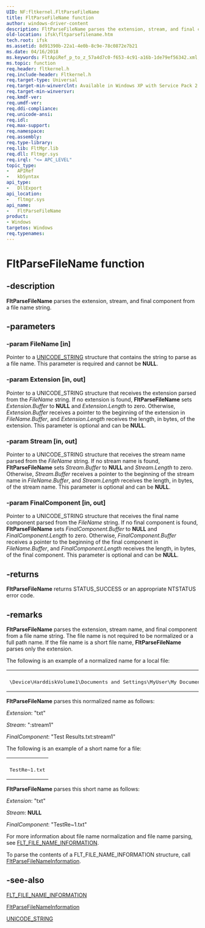 ```yaml
---
UID: NF:fltkernel.FltParseFileName
title: FltParseFileName function
author: windows-driver-content
description: FltParseFileName parses the extension, stream, and final component from a file name string.
old-location: ifsk\fltparsefilename.htm
tech.root: ifsk
ms.assetid: 8d91390b-22a1-4e0b-8c9e-78c0872e7b21
ms.date: 04/16/2018
ms.keywords: FltApiRef_p_to_z_57a4d7c0-f653-4c91-a16b-1de79ef56342.xml, FltParseFileName, FltParseFileName function [Installable File System Drivers], fltkernel/FltParseFileName, ifsk.fltparsefilename
ms.topic: function
req.header: fltkernel.h
req.include-header: Fltkernel.h
req.target-type: Universal
req.target-min-winverclnt: Available in Windows XP with Service Pack 2 (SP2) and later versions of the Windows operating system.
req.target-min-winversvr: 
req.kmdf-ver: 
req.umdf-ver: 
req.ddi-compliance: 
req.unicode-ansi: 
req.idl: 
req.max-support: 
req.namespace: 
req.assembly: 
req.type-library: 
req.lib: FltMgr.lib
req.dll: Fltmgr.sys
req.irql: "<= APC_LEVEL"
topic_type:
-	APIRef
-	kbSyntax
api_type:
-	DllExport
api_location:
-	fltmgr.sys
api_name:
-	FltParseFileName
product:
- Windows
targetos: Windows
req.typenames: 
---
```


# FltParseFileName function


## -description


<b>FltParseFileName</b> parses the extension, stream, and final component from a file name string. 


## -parameters




### -param FileName [in]

Pointer to a <a href="https://msdn.microsoft.com/library/windows/hardware/ff564879">UNICODE_STRING</a> structure that contains the string to parse as a file name. This parameter is required and cannot be <b>NULL</b>. 


### -param Extension [in, out]

Pointer to a UNICODE_STRING structure that receives the extension parsed from the <i>FileName</i> string. If no extension is found, <b>FltParseFileName</b> sets <i>Extension.Buffer</i> to <b>NULL</b> and <i>Extension.Length</i> to zero. Otherwise, <i>Extension.Buffer</i> receives a pointer to the beginning of the extension in <i>FileName.Buffer</i>, and <i>Extension.Length</i> receives the length, in bytes, of the extension. This parameter is optional and can be <b>NULL</b>. 


### -param Stream [in, out]

Pointer to a UNICODE_STRING structure that receives the stream name parsed from the <i>FileName</i> string. If no stream name is found, <b>FltParseFileName</b> sets <i>Stream.Buffer</i> to <b>NULL</b> and <i>Stream.Length</i> to zero. Otherwise, <i>Stream.Buffer</i> receives a pointer to the beginning of the stream name in <i>FileName.Buffer</i>, and <i>Stream.Length</i> receives the length, in bytes, of the stream name. This parameter is optional and can be <b>NULL</b>. 


### -param FinalComponent [in, out]

Pointer to a UNICODE_STRING structure that receives the final name component parsed from the <i>FileName</i> string. If no final component is found, <b>FltParseFileName</b> sets <i>FinalComponent.Buffer</i> to <b>NULL</b> and <i>FinalComponent.Length</i> to zero. Otherwise, <i>FinalComponent.Buffer</i> receives a pointer to the beginning of the final component in <i>FileName.Buffer</i>, and <i>FinalComponent.Length</i> receives the length, in bytes, of the final component. This parameter is optional and can be <b>NULL</b>. 


## -returns



<b>FltParseFileName</b> returns STATUS_SUCCESS or an appropriate NTSTATUS error code. 




## -remarks



<b>FltParseFileName</b> parses the extension, stream name, and final component from a file name string. The file name is not required to be normalized or a full path name. If the file name is a short file name, <b>FltParseFileName</b> parses only the extension. 

The following is an example of a normalized name for a local file: 

<div class="code"><span codelanguage=""><table>
<tr>
<th></th>
</tr>
<tr>
<td>
<pre>\Device\HarddiskVolume1\Documents and Settings\MyUser\My Documents\Test Results.txt:stream1</pre>
</td>
</tr>
</table></span></div>
<b>FltParseFileName</b> parses this normalized name as follows: 

<i>Extension</i>: "txt" 

<i>Stream</i>: ":stream1" 

<i>FinalComponent</i>: "Test Results.txt:stream1" 

The following is an example of a short name for a file: 

<div class="code"><span codelanguage=""><table>
<tr>
<th></th>
</tr>
<tr>
<td>
<pre>TestRe~1.txt</pre>
</td>
</tr>
</table></span></div>
<b>FltParseFileName</b> parses this short name as follows: 

<i>Extension</i>: "txt" 

<i>Stream</i>: <b>NULL</b>

<i>FinalComponent</i>: "TestRe~1.txt" 

For more information about file name normalization and file name parsing, see <a href="https://msdn.microsoft.com/library/windows/hardware/ff544633">FLT_FILE_NAME_INFORMATION</a>. 

To parse the contents of a FLT_FILE_NAME_INFORMATION structure, call <a href="https://msdn.microsoft.com/library/windows/hardware/ff543417">FltParseFileNameInformation</a>. 




## -see-also




<a href="https://msdn.microsoft.com/library/windows/hardware/ff544633">FLT_FILE_NAME_INFORMATION</a>



<a href="https://msdn.microsoft.com/library/windows/hardware/ff543417">FltParseFileNameInformation</a>



<a href="https://msdn.microsoft.com/library/windows/hardware/ff564879">UNICODE_STRING</a>
 

 

